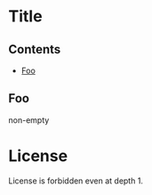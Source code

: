 # Title

## Contents

- [Foo](#foo)

## Foo

non-empty

# License

License is forbidden even at depth 1.
